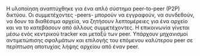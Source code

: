 Η υλοποίηση αναπτύχθηκε για ένα απλό σύστημα peer-to-peer (P2P) δικτύου. Οι συμμετέχοντες -peers- μπορούν να εγγραφούν, να συνδεθούν, να δουν τα διαθέσιμα αρχεία, να ζητήσουν λεπτομέρειες για ένα αρχείο και να το κατεβάσουν από άλλους συμμετέχοντες. Η επικοινωνία γίνεται μέσω ενός κεντρικού tracker και μεταξύ των peer. Υπάρχουν μηχανισμοί αντιμετώπισης σφαλμάτων και επιλογής του επόμενου καλύτερου peer σε περίπτωση αποτυχίας λήψης αρχείου από έναν peer. 
